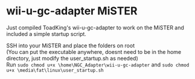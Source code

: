 wii-u-gc-adapter MiSTER
================
Just compiled ToadKing's wii-u-gc-adapter to work on the MiSTER and included a simple startup script.

SSH into your MiSTER and place the folders on root  
(You can put the executable anywhere, doesnt need to be in the home directory, just modify the user_startup.sh as needed)  
Run `sudo chmod u+x \home\NGC_Adapter\wii-u-gc-adapter` and `sudo chmod u+x \media\fat\linux\user_startup.sh`
